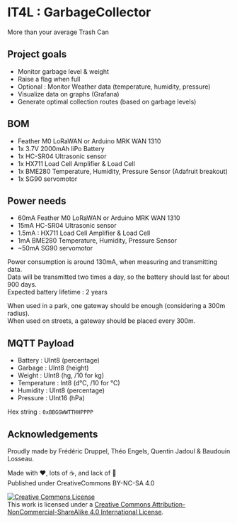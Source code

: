 # IT4L : GarbageCollector

More than your average Trash Can

## Project goals

* Monitor garbage level & weight
* Raise a flag when full
* Optional : Monitor Weather data (temperature, humidity, pressure)
* Visualize data on graphs (Grafana)
* Generate optimal collection routes (based on garbage levels)

## BOM

* Feather M0 LoRaWAN or Arduino MRK WAN 1310
* 1x 3.7V 2000mAh liPo Battery
* 1x HC-SR04 Ultrasonic sensor
* 1x HX711 Load Cell Amplifier & Load Cell
* 1x BME280 Temperature, Humidity, Pressure Sensor (Adafruit breakout)
* 1x SG90 servomotor

## Power needs

* 60mA Feather M0 LoRaWAN or Arduino MRK WAN 1310
* 15mA HC-SR04 Ultrasonic sensor
* 1.5mA : HX711 Load Cell Amplifier & Load Cell
* 1mA BME280 Temperature, Humidity, Pressure Sensor
* ~50mA SG90 servomotor

Power consumption is around 130mA, when measuring and transmitting data.  
Data will be transmitted two times a day, so the battery should last for about 900 days.  
Expected battery lifetime : 2 years

When used in a park, one gateway should be enough (considering a 300m radius).  
When used on streets, a gateway should be placed every 300m.

## MQTT Payload

* Battery : UInt8 (percentage)
* Garbage : UInt8 (height)
* Weight : UInt8 (hg, /10 for kg)
* Temperature : Int8 (d°C, /10 for °C)
* Humidity : UInt8 (percentage)
* Pressure : UInt16 (hPa)

Hex string : ```0xBBGGWWTTHHPPPP```

## Acknowledgements

Proudly made by Frédéric Druppel, Théo Engels, Quentin Jadoul & Baudouin Losseau.

Made with ❤️, lots of ☕️, and lack of 🛌  
Published under CreativeCommons BY-NC-SA 4.0

[![Creative Commons License](https://i.creativecommons.org/l/by-nc-sa/4.0/88x31.png)](http://creativecommons.org/licenses/by-nc-sa/4.0/)  
This work is licensed under a [Creative Commons Attribution-NonCommercial-ShareAlike 4.0 International License](http://creativecommons.org/licenses/by-nc-sa/4.0/).
